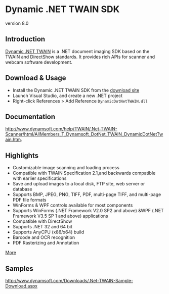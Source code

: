 Dynamic .NET TWAIN SDK
=========
version 8.0

Introduction
-----------

[Dynamic .NET TWAIN][1] is a .NET document imaging SDK based on the TWAIN and DirectShow standards. It provides rich APIs for scanner and webcam software development.

Download & Usage
-----------

* Install the Dynamic .NET TWAIN SDK from the [download site][2]
* Launch Visual Studio, and create a new .NET project
* Right-click References > Add Reference ```DynamicDotNetTWAIN.dll```

Documentation 
--------------
 http://www.dynamsoft.com/help/TWAIN/.Net-TWAIN-Scanner/html/AllMembers_T_Dynamsoft_DotNet_TWAIN_DynamicDotNetTwain.htm.

Highlights
-----------

* Customizable image scanning and loading process
* Compatible with TWAIN Specification 2.1,and backwards 
compatible with earlier specifications
* Save and upload images to a local disk, FTP site, web 
server or database
* Supports BMP, JPEG, PNG, TIFF, PDF, multi-page TIFF, and 
multi-page PDF file formats
* WinForms & WPF controls available for most components
* Supports WinForms (.NET Framework V2.0 SP2 and above) 
&WPF (.NET Framework V3.5 SP 1 and above) applications
* Compatible with DirectShow
* Supports .NET 32 and 64 bit
* Supports AnyCPU (x86/x64) build
* Barcode and OCR recognition
* PDF Rasterizing and Annotation

[More][9]

Samples
-----------
http://www.dynamsoft.com/Downloads/.Net-TWAIN-Sample-Download.aspx

[1]:http://www.dynamsoft.com/Products/.Net-TWAIN-Scanner.aspx
[2]:http://www.dynamsoft.com/Downloads/.Net-TWAIN-Scanner-Download.aspx
[9]:http://www.dynamsoft.com/Products/.Net-TWAIN-Scanner-Features.aspx
[10]:http://www.dynamsoft.com/Products/.net-barcode-detection-decode-sdk.aspx
[11]:http://www.dynamsoft.com/Products/.net-ocr-component.aspx
[12]:http://www.dynamsoft.com/Products/.net-pdf-rasterizer-sdk.aspx
[13]:http://www.dynamsoft.com/Products/.net-pdf-annotation-sdk.aspx
[14]:http://www.dynamsoft.com/Products/.Net-TWAIN-WinForms.aspx
[15]:http://www.dynamsoft.com/Products/.Net-TWAIN-WPF.aspx
